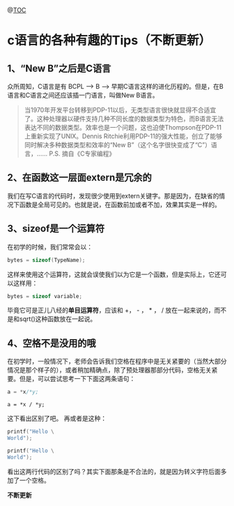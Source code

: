 @[TOC](C语言的一些有趣的冷知识)
# c语言的各种有趣的Tips（不断更新）
## 1、“New B”之后是C语言
众所周知，C语言是有 BCPL -->  B --> 早期C语言这样的进化历程的。但是，在B语言和C语言之间还应该插一门语言，叫做New B语言。

> 当1970年开发平台转移到PDP-11以后，无类型语言很快就显得不合适宜了。这种处理器以硬件支持几种不同长度的数据类型为特色，而B语言无法表达不同的数据类型。效率也是一个问题，这也迫使Thompson在PDP-11上重新实现了UNIX。Dennis Ritchie利用PDP-11的强大性能，创立了能够同时解决多种数据类型和效率的“New B”（这个名字很快变成了“C”）语言，......
> P.S. 摘自《C专家编程》
## 2、在函数这一层面extern是冗余的
我们在写C语言的代码时，发现很少使用到extern关键字。那是因为，在缺省的情况下函数是全局可见的。也就是说，在函数前加或者不加，效果其实是一样的。
## 3、sizeof是一个运算符
在初学的时候，我们常常会以：
```c
bytes = sizeof(TypeName);
```
这样来使用这个运算符，这就会误使我们以为它是一个函数，但是实际上，它还可以这样用：
```c
bytes = sizeof variable;
```
毕竟它可是正儿八经的**单目运算符**，应该和 +， - ， * ， / 放在一起来说的，而不是和sqrt()这种函数放在一起说。
## 4、空格不是没用的哦
在初学时，一般情况下，老师会告诉我们空格在程序中是无关紧要的（当然大部分情况是那个样子的），或者稍加精确点，除了预处理器那部分代码，空格无关紧要。但是，可以尝试思考一下下面这两条语句：
```c
a = *x/*y;
```
```
a = *x / *y;
```
这下看出区别了吧。
再或者是这种：
```c
printf("Hello \
World");
```
```c
printf("Hello \
World");
```
看出这两行代码的区别了吗？其实下面那条是不合法的，就是因为转义字符后面多加了一个空格。

**不断更新**
